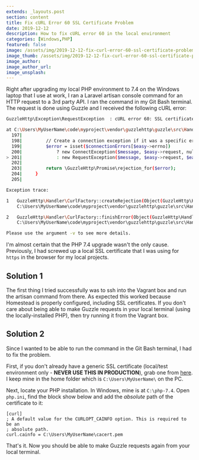 ```yaml
---
extends: _layouts.post
section: content
title: Fix cURL Error 60 SSL Certificate Problem
date: 2019-12-12
description: How to fix cURL error 60 in the local environment
categories: [Windows,PHP]
featured: false
image: /assets/img/2019-12-12-fix-curl-error-60-ssl-certificate-problem.png
image_thumb: /assets/img/2019-12-12-fix-curl-error-60-ssl-certificate-problem.png
image_author: 
image_author_url: 
image_unsplash: 
---
```


Right after upgrading my local PHP environment to 7.4 on the Windows laptop that I use at work, I ran a Laravel artisan console command for an HTTP request to a 3rd party API. I ran the command in my Git Bash terminal. The request is done using Guzzle and I received the following cURL error:

```bash
GuzzleHttp\Exception\RequestException  : cURL error 60: SSL certificate problem: unable to get local issuer certificate (see https://curl.haxx.se/libcurl/c/libcurl-errors.html)

at C:\Users\MyUserName\code\myproject\vendor\guzzlehttp\guzzle\src\Handler\CurlFactory.php:201
  197|
  198|         // Create a connection exception if it was a specific error code.
  199|         $error = isset($connectionErrors[$easy->errno])
  200|             ? new ConnectException($message, $easy->request, null, $ctx)
> 201|             : new RequestException($message, $easy->request, $easy->response, null, $ctx);
  202|
  203|         return \GuzzleHttp\Promise\rejection_for($error);
  204|     }
  205|

Exception trace:

1   GuzzleHttp\Handler\CurlFactory::createRejection(Object(GuzzleHttp\Handler\EasyHandle))
    C:\Users\MyUserName\code\myproject\vendor\guzzlehttp\guzzle\src\Handler\CurlFactory.php:155

2   GuzzleHttp\Handler\CurlFactory::finishError(Object(GuzzleHttp\Handler\CurlHandler), Object(GuzzleHttp\Handler\EasyHandle), Object(GuzzleHttp\Handler\CurlFactory))
    C:\Users\MyUserName\code\myproject\vendor\guzzlehttp\guzzle\src\Handler\CurlFactory.php:105

Please use the argument -v to see more details.
```

I'm almost certain that the PHP 7.4 upgrade wasn't the only cause. Previously, I had screwed up a local SSL certificate that I was using for `https` in the browser for my local projects.

## Solution 1

The first thing I tried successfully was to ssh into the Vagrant box and run the artisan command from there. As expected this worked because Homestead is properly configured, including SSL certificates. If you don't care about being able to make Guzzle requests in your local terminal (using the locally-installed PHP), then try running it from the Vagrant box.

## Solution 2

Since I wanted to be able to run the command in the Git Bash terminal, I had to fix the problem.

First, if you don't already have a generic SSL certificate (local/test environment only - **NEVER USE THIS IN PRODUCTION**), grab one from [here](http://curl.haxx.se/ca/cacert.pem). I keep mine in the home folder which is `C:\Users\MyUserName\` on the PC.

Next, locate your PHP installation. In Windows, mine is at `C:\php-7.4`. Open `php.ini`, find the block show below and add the *absolute* path of the certificate to it:

```
[curl]
; A default value for the CURLOPT_CAINFO option. This is required to be an
; absolute path.
curl.cainfo = C:\Users\MyUserName\cacert.pem
```

That's it. Now you should be able to make Guzzle requests again from your local terminal.
